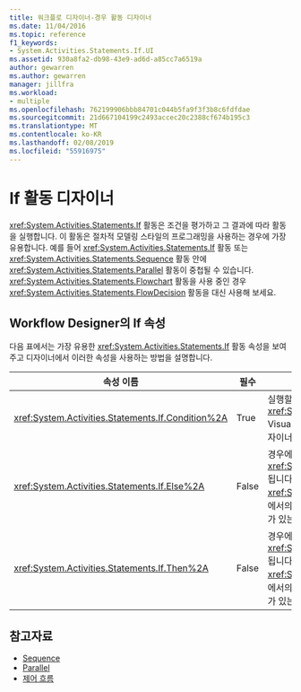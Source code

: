 ```yaml
---
title: 워크플로 디자이너-경우 활동 디자이너
ms.date: 11/04/2016
ms.topic: reference
f1_keywords:
- System.Activities.Statements.If.UI
ms.assetid: 930a8fa2-db98-43e9-ad6d-a85cc7a6519a
author: gewarren
ms.author: gewarren
manager: jillfra
ms.workload:
- multiple
ms.openlocfilehash: 762199906bbb84701c044b5fa9f3f3b8c6fdfdae
ms.sourcegitcommit: 21d667104199c2493accec20c2388cf674b195c3
ms.translationtype: MT
ms.contentlocale: ko-KR
ms.lasthandoff: 02/08/2019
ms.locfileid: "55916975"
---
```

# <a name="if-activity-designer"></a>If 활동 디자이너

<xref:System.Activities.Statements.If> 활동은 조건을 평가하고 그 결과에 따라 활동을 실행합니다. 이 활동은 절차적 모델링 스타일의 프로그래밍을 사용하는 경우에 가장 유용합니다. 예를 들어 <xref:System.Activities.Statements.If> 활동 또는 <xref:System.Activities.Statements.Sequence> 활동 안에 <xref:System.Activities.Statements.Parallel> 활동이 중첩될 수 있습니다. <xref:System.Activities.Statements.Flowchart> 활동을 사용 중인 경우 <xref:System.Activities.Statements.FlowDecision> 활동을 대신 사용해 보세요.

## <a name="if-properties-in-the-workflow-designer"></a>Workflow Designer의 If 속성

다음 표에서는 가장 유용한 <xref:System.Activities.Statements.If> 활동 속성을 보여 주고 디자이너에서 이러한 속성을 사용하는 방법을 설명합니다.

|속성 이름|필수|용도|
|-|--------------|-|
|<xref:System.Activities.Statements.If.Condition%2A>|True|실행할 자식 활동을 결정하는 조건입니다. 설정 하는 <xref:System.Activities.Statements.If.Condition%2A>, Visual Basic 식을 입력 합니다 **조건** 상자에 **경우** 활동 디자이너나 속성 표의.|
|<xref:System.Activities.Statements.If.Else%2A>|False|경우에 실행할 활동입니다 합니다 <xref:System.Activities.Statements.If.Condition%2A> 됩니다 **false**합니다. 실행 되는 활동을 추가 하는 <xref:System.Activities.Statements.If.Else%2A> 분기에서의 활동를 **도구 상자** 에 **Else** 상자에 **경우** 힌트 텍스트가 있는 활동 디자이너 " 여기에 작업 놓기 "입니다.|
|<xref:System.Activities.Statements.If.Then%2A>|False|경우에 실행할 활동입니다 합니다 <xref:System.Activities.Statements.If.Condition%2A> 됩니다 **true**합니다. 실행 되는 활동을 추가 하는 <xref:System.Activities.Statements.If.Then%2A> 분기에서의 활동를 **도구 상자** 에 **다음** 상자에 **경우** 힌트 텍스트가 있는 활동 디자이너 " 여기에 작업 놓기 "입니다.|

## <a name="see-also"></a>참고자료

- [Sequence](../workflow-designer/sequence-activity-designer.md)
- [Parallel](../workflow-designer/parallel-activity-designer.md)
- [제어 흐름](../workflow-designer/control-flow-activity-designers.md)
